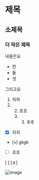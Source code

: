 # 제목
## 소제목
### 더 작은 제목

내용은요
 - 한
 - 둘
 - 셋

그리고요
1. 하하
2. 2. 호호
   3. 3. 후후
     
- [x] 히히
- [v] gkgk
- [ ] 호호

 [ ]
[ㅍ]

![image](https://github.com/user-attachments/assets/2996529a-f25e-4b9e-a6ea-ebaa8e3676ae)
